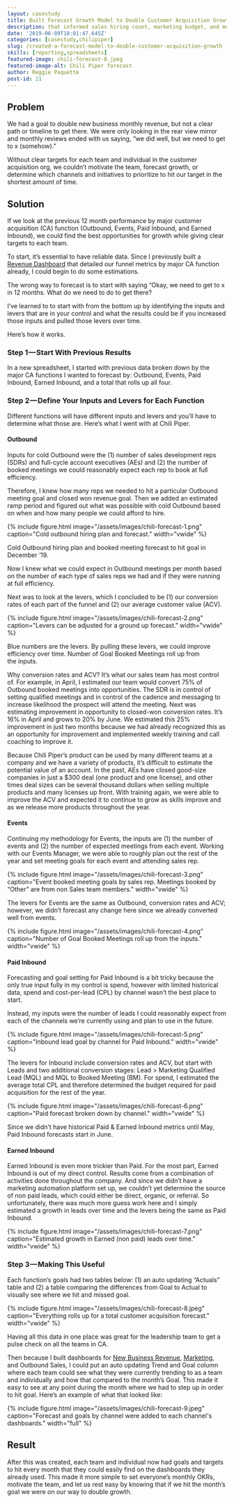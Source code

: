 ```yaml
---
layout: casestudy
title: Built Forecast Growth Model to Double Customer Acquisition Growth
description: that informed sales hiring count, marketing budget, and monthly goals for the customer acquisition team.
date: '2019-06-09T18:01:47.645Z'
categories: [casestudy,chilipiper]
slug: /created-a-forecast-model-to-double-customer-acquisition-growth
skills: [reporting,spreadsheets]
featured-image: chili-forecast-8.jpeg
featured-image-alt: Chili Piper forecast
author: Reggie Paquette
post-id: 21
---
```


## Problem

We had a goal to double new business monthly revenue, but not a clear path or timeline to get there. We were only looking in the rear view mirror and monthly reviews ended with us saying, “we did well, but we need to get to x (somehow).”

Without clear targets for each team and individual in the customer acquisition org, we couldn’t motivate the team, forecast growth, or determine which channels and initiatives to prioritize to hit our target in the shortest amount of time.

## Solution

If we look at the previous 12 month performance by major customer acquisition (CA) function (Outbound, Events, Paid Inbound, and Earned Inbound), we could find the best opportunities for growth while giving clear targets to each team.

To start, it’s essential to have reliable data. Since I previously built a [Revenue Dashboard](/automating-new-business-revenue-reporting-into-google-sheets) that detailed our funnel metrics by major CA function already, I could begin to do some estimations.

The wrong way to forecast is to start with saying “Okay, we need to get to x in 12 months. What do we need to do to get there?

I‘ve learned to to start with from the bottom up by identifying the inputs and levers that are in your control and what the results could be if you increased those inputs and pulled those levers over time.

Here’s how it works.

### Step 1 — Start With Previous Results

In a new spreadsheet, I started with previous data broken down by the major CA functions I wanted to forecast by: Outbound, Events, Paid Inbound, Earned Inbound, and a total that rolls up all four.

### Step 2 — Define Your Inputs and Levers for Each Function

Different functions will have different inputs and levers and you’ll have to determine what those are. Here’s what I went with at Chili Piper.

#### Outbound

Inputs for cold Outbound were the (1) number of sales development reps (SDRs) and full-cycle account executives (AEs) and (2) the number of booked meetings we could reasonably expect each rep to book at full efficiency.

Therefore, I knew how many reps we needed to hit a particular Outbound meeting goal and closed won revenue goal. Then we added an estimated ramp period and figured out what was possible with cold Outbound based on when and how many people we could afford to hire.

{% include figure.html image="/assets/images/chili-forecast-1.png" caption="Cold outbound hiring plan and forecast." width="vwide" %}

Cold Outbound hiring plan and booked meeting forecast to hit goal in December ‘19.

Now I knew what we could expect in Outbound meetings per month based on the number of each type of sales reps we had and if they were running at full efficiency.

Next was to look at the levers, which I concluded to be (1) our conversion rates of each part of the funnel and (2) our average customer value (ACV).

{% include figure.html image="/assets/images/chili-forecast-2.png" caption="Levers can be adjusted for a ground up forecast." width="vwide" %}

Blue numbers are the levers. By pulling these levers, we could improve efficiency over time. Number of Goal Booked Meetings roll up from the inputs.

Why conversion rates and ACV? It’s what our sales team has most control of. For example, in April, I estimated our team would convert 75% of Outbound booked meetings into opportunities. The SDR is in control of setting qualified meetings and in control of the cadence and messaging to increase likelihood the prospect will attend the meeting. Next was estimating improvement in opportunity to closed-won conversion rates. It’s 16% in April and grows to 20% by June. We estimated this 25% improvement in just two months because we had already recognized this as an opportunity for improvement and implemented weekly training and call coaching to improve it.

Because Chili Piper’s product can be used by many different teams at a company and we have a variety of products, it’s difficult to estimate the potential value of an account. In the past, AEs have closed good-size companies in just a $300 deal (one product and one license), and other times deal sizes can be several thousand dollars when selling multiple products and many licenses up front. With training again, we were able to improve the ACV and expected it to continue to grow as skills improve and as we release more products throughout the year.

#### Events

Continuing my methodology for Events, the inputs are (1) the number of events and (2) the number of expected meetings from each event. Working with our Events Manager, we were able to roughly plan out the rest of the year and set meeting goals for each event and attending sales rep.

{% include figure.html image="/assets/images/chili-forecast-3.png" caption="Event booked meeting goals by sales rep. Meetings booked by “Other” are from non Sales team members." width="vwide" %}

The levers for Events are the same as Outbound, conversion rates and ACV; however, we didn’t forecast any change here since we already converted well from events.

{% include figure.html image="/assets/images/chili-forecast-4.png" caption="Number of Goal Booked Meetings roll up from the inputs." width="vwide" %}

#### Paid Inbound

Forecasting and goal setting for Paid Inbound is a bit tricky because the only true input fully in my control is spend, however with limited historical data, spend and cost-per-lead (CPL) by channel wasn’t the best place to start.

Instead, my inputs were the number of leads I could reasonably expect from each of the channels we’re currently using and plan to use in the future.

{% include figure.html image="/assets/images/chili-forecast-5.png" caption="Inbound lead goal by channel for Paid Inbound." width="vwide" %}

The levers for Inbound include conversion rates and ACV, but start with Leads and two additional conversion stages: Lead > Marketing Qualified Lead (MQL) and MQL to Booked Meeting (BM). For spend, I estimated the average total CPL and therefore determined the budget required for paid acquisition for the rest of the year.

{% include figure.html image="/assets/images/chili-forecast-6.png" caption="Paid forecast broken down by channel." width="vwide" %}

Since we didn’t have historical Paid & Earned Inbound metrics until May, Paid Inbound forecasts start in June.

#### Earned Inbound

Earned Inbound is even more trickier than Paid. For the most part, Earned Inbound is out of my direct control. Results come from a combination of activities done throughout the company. And since we didn’t have a marketing automation platform set up, we couldn’t yet determine the source of non paid leads, which could either be direct, organic, or referral. So unfortunately, there was much more guess work here and I simply estimated a growth in leads over time and the levers being the same as Paid Inbound.

{% include figure.html image="/assets/images/chili-forecast-7.png" caption="Estimated growth in Earned (non paid) leads over time." width="vwide" %}

### Step 3 — Making This Useful

Each function’s goals had two tables below: (1) an auto updating “Actuals” table and (2) a table comparing the differences from Goal to Actual to visually see where we hit and missed goal.

{% include figure.html image="/assets/images/chili-forecast-8.jpeg" caption="Everything rolls up for a total customer acquisition forecast." width="vwide" %}

Having all this data in one place was great for the leadership team to get a pulse check on all the teams in CA.

Then because I built dashboards for [New Business Revenue](/automating-new-business-revenue-reporting-into-google-sheets), [Marketing](/building-the-marketing-dashboard), and Outbound Sales, I could put an auto updating Trend and Goal column where each team could see what they were currently trending to as a team and individually and how that compared to the month’s Goal. This made it easy to see at any point during the month where we had to step up in order to hit goal. Here’s an example of what that looked like:

{% include figure.html image="/assets/images/chili-forecast-9.jpeg" caption="Forecast and goals by channel were added to each channel's dashboards." width="full" %}

## Result

After this was created, each team and individual now had goals and targets to hit every month that they could easily find on the dashboards they already used. This made it more simple to set everyone’s monthly OKRs, motivate the team, and let us rest easy by knowing that if we hit the month’s goal we were on our way to double growth.